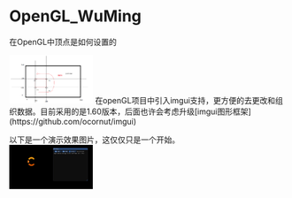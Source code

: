 # OpenGL_WuMing

在OpenGL中顶点是如何设置的

<img decoding="async" src= "/Other/opstions.png" width="30%" Hight="30%"/>  
在openGL项目中引入imgui支持，更方便的去更改和组织数据。目前采用的是1.60版本，后面也许会考虑升级[imgui图形框架](https://github.com/ocornut/imgui)

以下是一个演示效果图片，这仅仅只是一个开始。  
<img decoding="async" src= "/Other/firstAddImgui.png" width="30%" Hight="30%" title="imgui_1"/>

